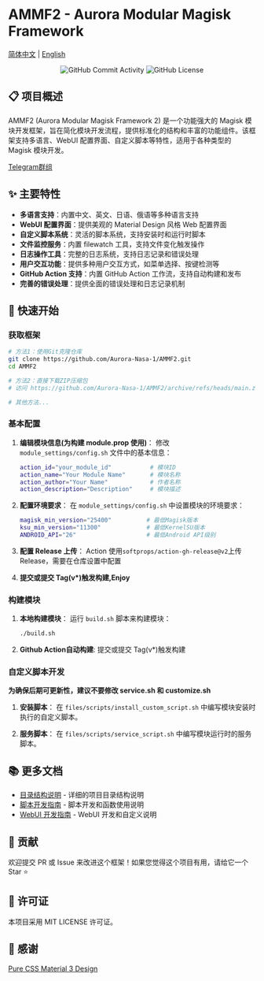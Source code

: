 
# AMMF2 - Aurora Modular Magisk Framework

[简体中文](README.md) | [English](en/README.md)

<div align="center">
    <img src="https://img.shields.io/github/commit-activity/w/Aurora-Nasa-1/AMMF2" alt="GitHub Commit Activity">
    <img src="https://img.shields.io/github/license/Aurora-Nasa-1/AMMF2" alt="GitHub License">
</div>

## 📋 项目概述

AMMF2 (Aurora Modular Magisk Framework 2) 是一个功能强大的 Magisk 模块开发框架，旨在简化模块开发流程，提供标准化的结构和丰富的功能组件。该框架支持多语言、WebUI 配置界面、自定义脚本等特性，适用于各种类型的 Magisk 模块开发。

[Telegram群组](https://t.me/AuroraNasaModule)
## ✨ 主要特性

- **多语言支持**：内置中文、英文、日语、俄语等多种语言支持
- **WebUI 配置界面**：提供美观的 Material Design 风格 Web 配置界面
- **自定义脚本系统**：灵活的脚本系统，支持安装时和运行时脚本
- **文件监控服务**：内置 filewatch 工具，支持文件变化触发操作
- **日志操作工具**：完整的日志系统，支持日志记录和错误处理
- **用户交互功能**：提供多种用户交互方式，如菜单选择、按键检测等
- **GitHub Action 支持**：内置 GitHub Action 工作流，支持自动构建和发布
- **完善的错误处理**：提供全面的错误处理和日志记录机制

## 🚀 快速开始

### 获取框架

```bash
# 方法1：使用Git克隆仓库
git clone https://github.com/Aurora-Nasa-1/AMMF2.git
cd AMMF2

# 方法2：直接下载ZIP压缩包
# 访问 https://github.com/Aurora-Nasa-1/AMMF2/archive/refs/heads/main.zip

# 其他方法...
```

### 基本配置

1. **编辑模块信息(为构建 module.prop 使用)**：
   修改 `module_settings/config.sh` 文件中的基本信息：

   ```bash
   action_id="your_module_id"           # 模块ID
   action_name="Your Module Name"       # 模块名称
   action_author="Your Name"            # 作者名称
   action_description="Description"     # 模块描述
   ```

2. **配置环境要求**：
   在 `module_settings/config.sh` 中设置模块的环境要求：

   ```bash
   magisk_min_version="25400"          # 最低Magisk版本
   ksu_min_version="11300"             # 最低KernelSU版本
   ANDROID_API="26"                    # 最低Android API级别
   ```

3. **配置 Release 上传**：
   Action 使用`softprops/action-gh-release@v2`上传 Release，需要在仓库设置中配置

4. **提交或提交 Tag(v\*)触发构建,Enjoy**

### 构建模块

1. **本地构建模块**：
   运行 `build.sh` 脚本来构建模块：
   ```bash
   ./build.sh
   ```

2. **Github Action自动构建**:
   提交或提交 Tag(v\*)触发构建
   
### 自定义脚本开发

**为确保后期可更新性，建议不要修改 service.sh 和 customize.sh**

1. **安装脚本**：
   在 `files/scripts/install_custom_script.sh` 中编写模块安装时执行的自定义脚本。

2. **服务脚本**：
   在 `files/scripts/service_script.sh` 中编写模块运行时的服务脚本。

## 📚 更多文档

- [目录结构说明](directory.md) - 详细的项目目录结构说明
- [脚本开发指南](script.md) - 脚本开发和函数使用说明
- [WebUI 开发指南](webui.md) - WebUI 开发和自定义说明

## 🤝 贡献

欢迎提交 PR 或 Issue 来改进这个框架！如果您觉得这个项目有用，请给它一个 Star ⭐

## 📄 许可证

本项目采用 MIT LICENSE 许可证。

## 🙏 感谢

[Pure CSS Material 3 Design](https://github.com/jogemu/md3css)
